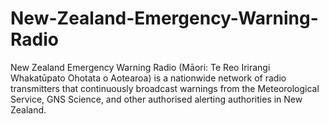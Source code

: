 # New-Zealand-Emergency-Warning-Radio
New Zealand Emergency Warning Radio (Māori: Te Reo Irirangi Whakatūpato Ohotata o Aotearoa) is a nationwide network of radio transmitters that continuously broadcast warnings from the Meteorological Service, GNS Science, and other authorised alerting authorities in New Zealand.

